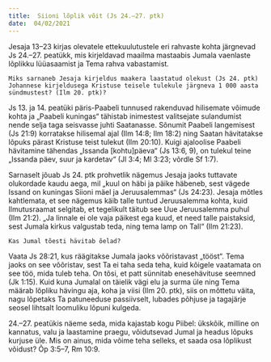 ```yaml
---
title:  Siioni lõplik võit (Js 24.–27. ptk)  
date:  04/02/2021  
---
```


Jesaja 13–23 kirjas olevatele ettekuulutustele eri rahvaste kohta järgnevad Js 24.–27. peatükk, mis kirjeldavad maailma mastaabis Jumala vaenlaste lõplikku lüüasaamist ja Tema rahva vabastamist.

`Miks sarnaneb Jesaja kirjeldus maakera laastatud olekust (Js 24. ptk) Johannese kirjeldusega Kristuse teisele tulekule järgneva 1 000 aasta sündmustest? (Ilm 20. ptk)?`

Js 13. ja 14. peatüki päris-Paabeli tunnused rakenduvad hilisemate võimude kohta ja „Paabeli kuningas“ tähistab inimestest valitsejate sulandumist nende selja taga seisvasse juhti Saatanasse. Sõnumit Paabeli langemisest (Js 21:9) korratakse hilisemal ajal (Ilm 14:8; Ilm 18:2) ning Saatan hävitatakse lõpuks pärast Kristuse teist tulekut (Ilm 20:10). Kuigi ajaloolise Paabeli hävitamine tähendas „Issanda [kohtu]päeva“ (Js 13:6, 9), on tulekul teine „Issanda päev, suur ja kardetav“ (Jl 3:4; Ml 3:23; võrdle Sf 1:7).

Sarnaselt jõuab Js 24. ptk prohvetlik nägemus Jesaja jaoks tuttavate olukordade kaudu aega, mil „kuul on häbi ja päike häbeneb, sest vägede Issand on kuningas Siioni mäel ja Jeruusalemmas“ (Js 24:23). Jesaja mõtles kahtlemata, et see nägemus käib talle tuntud Jeruusalemma kohta, kuid Ilmutusraamat selgitab, et tegelikult täitub see Uue Jeruusalemma puhul (Ilm 21:2). „Ja linnale ei ole vaja päikest ega kuud, et need talle paistaksid, sest Jumala kirkus valgustab teda, ning tema lamp on Tall“ (Ilm 21:23).

`Kas Jumal tõesti hävitab õelad?`

Vaata Js 28:21, kus räägitakse Jumala jaoks võõristavast „tööst“. Tema jaoks on see võõristav, sest Ta ei taha seda teha, kuid kõigele vaatamata on see töö, mida tuleb teha. On tõsi, et patt sünnitab enesehävituse seemned (Jk 1:15). Kuid kuna Jumalal on täielik vägi elu ja surma üle ning Tema määrab lõpliku hävingu aja, koha ja viisi (Ilm 20. ptk), siis on mõttetu väita, nagu lõpetaks Ta patuneeduse passiivselt, lubades põhjuse ja tagajärje seosel lihtsalt loomuliku lõpuni kulgeda.

24.–27. peatükis näeme seda, mida kajastab kogu Piibel: ükskõik, milline on kannatus, valu ja laastamine praegu, võidutsevad Jumal ja headus lõpuks kurjuse üle. Mis on ainus, mida võime teha selleks, et saada osa lõplikust võidust? Õp 3:5–7, Rm 10:9.